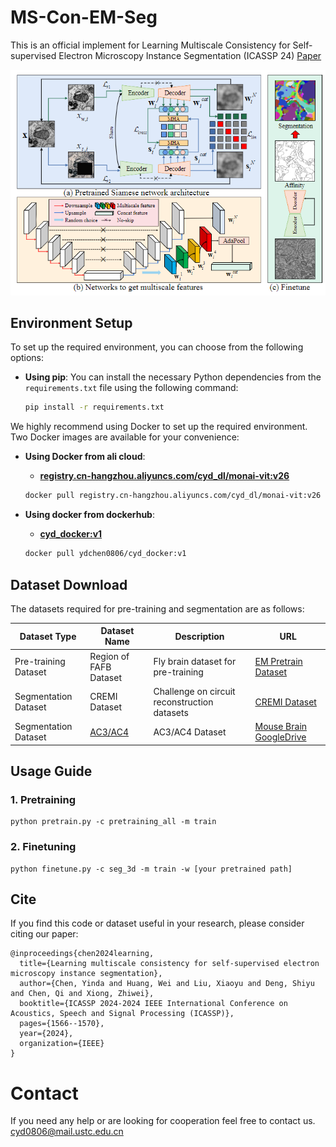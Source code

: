 # MS-Con-EM-Seg
This is an official implement for Learning Multiscale Consistency for Self-supervised Electron Microscopy Instance Segmentation (ICASSP 24)
[Paper](https://ieeexplore.ieee.org/abstract/document/10446055)

![The pipeline of our proposed methods](framework.png)

## Environment Setup

To set up the required environment, you can choose from the following options:

- **Using pip**:
  You can install the necessary Python dependencies from the `requirements.txt` file using the following command:

  ```bash
  pip install -r requirements.txt

We highly recommend using Docker to set up the required environment. Two Docker images are available for your convenience:

- **Using Docker from ali cloud**:
  - [**registry.cn-hangzhou.aliyuncs.com/cyd_dl/monai-vit:v26**](https://registry.cn-hangzhou.aliyuncs.com/cyd_dl/monai-vit:v26)
  
  ```bash
  docker pull registry.cn-hangzhou.aliyuncs.com/cyd_dl/monai-vit:v26
  
- **Using docker from dockerhub**:
  - [**cyd_docker:v1**](https://ydchen0806/cyd_docker:v1)
  
  ```bash
  docker pull ydchen0806/cyd_docker:v1
  
## Dataset Download

The datasets required for pre-training and segmentation are as follows:

| Dataset Type          | Dataset Name           | Description                              | URL                                           |
|-----------------------|------------------------|------------------------------------------|-----------------------------------------------|
| Pre-training Dataset  | Region of FAFB Dataset | Fly brain dataset for pre-training       | [EM Pretrain Dataset](https://huggingface.co/datasets/cyd0806/EM_pretrain_data/tree/main)  |
| Segmentation Dataset  | CREMI Dataset          | Challenge on circuit reconstruction datasets| [CREMI Dataset](https://cremi.org/)           |
| Segmentation Dataset  | [AC3/AC4 ](https://software.rc.fas.harvard.edu/lichtman/vast/AC3AC4Package.zip) | AC3/AC4 Dataset | [Mouse Brain GoogleDrive](https://drive.google.com/drive/folders/1JAdoKchlWrHnbTXvnFn6pWWwx6VIiMH3?usp=sharing) |


## Usage Guide

### 1. Pretraining
```
python pretrain.py -c pretraining_all -m train
```
### 2. Finetuning
```
python finetune.py -c seg_3d -m train -w [your pretrained path]
```

## Cite
If you find this code or dataset useful in your research, please consider citing our paper:
```
@inproceedings{chen2024learning,
  title={Learning multiscale consistency for self-supervised electron microscopy instance segmentation},
  author={Chen, Yinda and Huang, Wei and Liu, Xiaoyu and Deng, Shiyu and Chen, Qi and Xiong, Zhiwei},
  booktitle={ICASSP 2024-2024 IEEE International Conference on Acoustics, Speech and Signal Processing (ICASSP)},
  pages={1566--1570},
  year={2024},
  organization={IEEE}
}
```
# Contact 
If you need any help or are looking for cooperation feel free to contact us. cyd0806@mail.ustc.edu.cn
